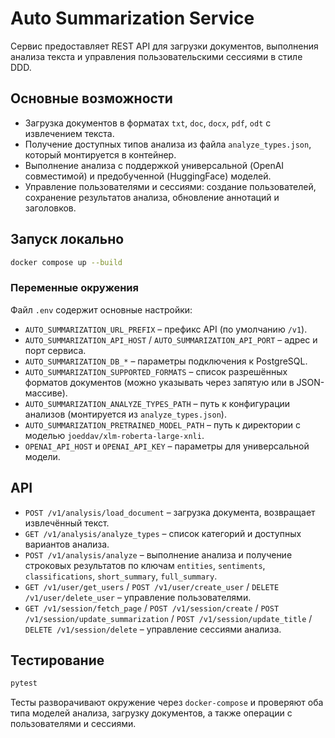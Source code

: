 # Auto Summarization Service

Сервис предоставляет REST API для загрузки документов, выполнения анализа текста и управления пользовательскими сессиями в стиле DDD.

## Основные возможности

- Загрузка документов в форматах `txt`, `doc`, `docx`, `pdf`, `odt` с извлечением текста.
- Получение доступных типов анализа из файла `analyze_types.json`, который монтируется в контейнер.
- Выполнение анализа с поддержкой универсальной (OpenAI совместимой) и предобученной (HuggingFace) моделей.
- Управление пользователями и сессиями: создание пользователей, сохранение результатов анализа, обновление аннотаций и заголовков.

## Запуск локально

```bash
docker compose up --build
```

### Переменные окружения

Файл `.env` содержит основные настройки:

- `AUTO_SUMMARIZATION_URL_PREFIX` – префикс API (по умолчанию `/v1`).
- `AUTO_SUMMARIZATION_API_HOST` / `AUTO_SUMMARIZATION_API_PORT` – адрес и порт сервиса.
- `AUTO_SUMMARIZATION_DB_*` – параметры подключения к PostgreSQL.
- `AUTO_SUMMARIZATION_SUPPORTED_FORMATS` – список разрешённых форматов документов (можно указывать через запятую или в JSON-массиве).
- `AUTO_SUMMARIZATION_ANALYZE_TYPES_PATH` – путь к конфигурации анализов (монтируется из `analyze_types.json`).
- `AUTO_SUMMARIZATION_PRETRAINED_MODEL_PATH` – путь к директории с моделью `joeddav/xlm-roberta-large-xnli`.
- `OPENAI_API_HOST` и `OPENAI_API_KEY` – параметры для универсальной модели.

## API

- `POST /v1/analysis/load_document` – загрузка документа, возвращает извлечённый текст.
- `GET /v1/analysis/analyze_types` – список категорий и доступных вариантов анализа.
- `POST /v1/analysis/analyze` – выполнение анализа и получение строковых результатов по ключам `entities`, `sentiments`, `classifications`, `short_summary`, `full_summary`.
- `GET /v1/user/get_users` / `POST /v1/user/create_user` / `DELETE /v1/user/delete_user` – управление пользователями.
- `GET /v1/session/fetch_page` / `POST /v1/session/create` / `POST /v1/session/update_summarization` / `POST /v1/session/update_title` / `DELETE /v1/session/delete` – управление сессиями анализа.

## Тестирование

```bash
pytest
```

Тесты разворачивают окружение через `docker-compose` и проверяют оба типа моделей анализа, загрузку документов, а также операции с пользователями и сессиями.
